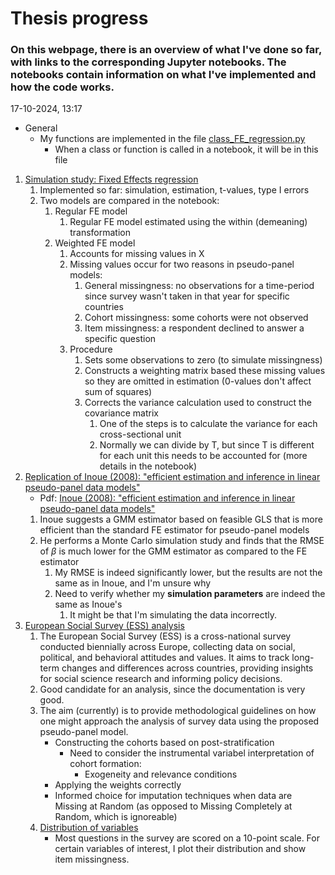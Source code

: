 # Thesis progress
### On this webpage, there is an overview of what I've done so far, with links to the corresponding Jupyter notebooks. The notebooks contain information on what I've implemented and how the code works.

17-10-2024, 13:17

- General
	- My functions are implemented in the file [class_FE_regression.py](Python/class_FE_regression.py)
		- When a class or function is called in a notebook, it will be in this file

1. [Simulation study: Fixed Effects regression](Python/FE_OLS_hypothesis_testing.html)
	1. Implemented so far: simulation, estimation, t-values, type I errors
	2. Two models are compared in the notebook:
		1. Regular FE model
			1. Regular FE model estimated using the within (demeaning) transformation
		2. Weighted FE model
			1. Accounts for missing values in X
			2. Missing values occur for two reasons in pseudo-panel models:
				1. General missingness: no observations for a time-period since survey wasn't taken in that year for specific countries
				2. Cohort missingness: some cohorts were not observed
				3. Item missingness: a respondent declined to answer a specific question
			3. Procedure
				1. Sets some observations to zero (to simulate missingness)
				2. Constructs a weighting matrix based these missing values so they are omitted in estimation (0-values don't affect sum of squares)
				3. Corrects the variance calculation used to construct the covariance matrix
					1. One of the steps is to calculate the variance for each cross-sectional unit
					2. Normally we can divide by T, but since T is different for each unit this needs to be accounted for (more details in the notebook)
2. [Replication of Inoue (2008): "efficient estimation and inference in linear pseudo-panel data models"](Python/Inoue_replication.html)
	- Pdf: [Inoue (2008): "efficient estimation and inference in linear pseudo-panel data models"](Papers/Inoue_efficient_estimation.pdf)
	1. Inoue suggests a GMM estimator based on feasible GLS that is more efficient than the standard FE estimator for pseudo-panel models
	2. He performs a Monte Carlo simulation study and finds that the RMSE of $\beta$ is much lower for the GMM estimator as compared to the FE estimator
		1. My RMSE is indeed significantly lower, but the results are not the same as in Inoue, and I'm unsure why
		2. Need to verify whether my **simulation parameters** are indeed the same as Inoue's
			1. It might be that I'm simulating the data incorrectly.
3. [European Social Survey (ESS) analysis](Python/ESS_pseudo_panel_analysis.html)
	1. The European Social Survey (ESS) is a cross-national survey conducted biennially across Europe, collecting data on social, political, and behavioral attitudes and values. It aims to track long-term changes and differences across countries, providing insights for social science research and informing policy decisions.
	2. Good candidate for an analysis, since the documentation is very good. 
	3. The aim (currently) is to provide methodological guidelines on how one might approach the analysis of survey data using the proposed pseudo-panel model.
		- Constructing the cohorts based on post-stratification
			- Need to consider the instrumental variabel interpretation of cohort formation:
				- Exogeneity and relevance conditions
		-  Applying the weights correctly
		- Informed choice for imputation techniques when data are Missing at Random (as opposed to Missing Completely at Random, which is ignoreable)
	4. [Distribution of variables](Python/ESS_bar_charts.html)
		- Most questions in the survey are scored on a 10-point scale. For certain variables of interest, I plot their distribution and show item missingness. 
